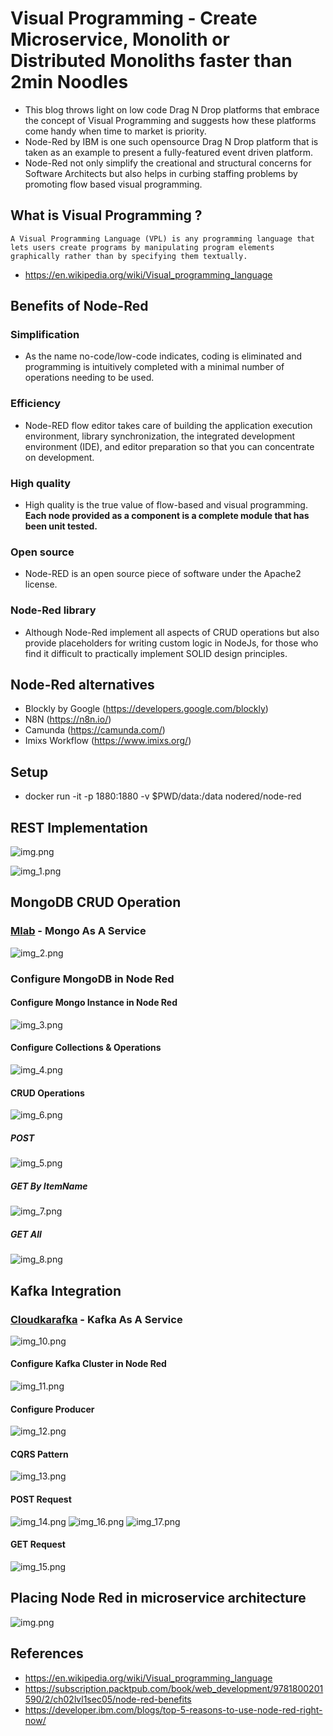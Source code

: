 # Visual Programming - Create Microservice, Monolith or Distributed Monoliths faster than 2min Noodles 
- This blog throws light on low code Drag N Drop platforms that embrace the concept of Visual Programming and suggests how these platforms come handy when time to market is priority.
- Node-Red by IBM is one such opensource Drag N Drop platform that is taken as an example to present a fully-featured event driven platform.
- Node-Red not only simplify the creational and structural concerns for Software Architects but also helps in curbing staffing problems by promoting flow based visual programming.
## What is Visual Programming ?
```
A Visual Programming Language (VPL) is any programming language that lets users create programs by manipulating program elements graphically rather than by specifying them textually.
```
- https://en.wikipedia.org/wiki/Visual_programming_language

## Benefits of Node-Red
### Simplification
- As the name no-code/low-code indicates, coding is eliminated and programming is intuitively completed with a minimal number of operations needing to be used.
### Efficiency
- Node-RED flow editor takes care of building the application execution environment, library synchronization, the integrated development environment (IDE), and editor preparation so that you can concentrate on development.
### High quality
- High quality is the true value of flow-based and visual programming. <b>Each node provided as a component is a complete module that has been unit tested.</b>
### Open source
- Node-RED is an open source piece of software under the Apache2 license.
### Node-Red library
- Although Node-Red implement all aspects of CRUD operations but also provide placeholders for writing custom logic in NodeJs, for those who find it difficult to practically implement SOLID design principles.

## Node-Red alternatives
- Blockly by Google (https://developers.google.com/blockly)
- N8N (https://n8n.io/)
- Camunda (https://camunda.com/)
- Imixs Workflow (https://www.imixs.org/)

## Setup
- docker run -it -p 1880:1880 -v $PWD/data:/data nodered/node-red

## REST Implementation
![img.png](.imgs/img.png)

![img_1.png](.imgs/img_1.png)
## MongoDB CRUD Operation
### [Mlab](https://mlab.com/) - Mongo As A Service
![img_2.png](.imgs/img_2.png)
### Configure MongoDB in Node Red
#### Configure Mongo Instance in Node Red
![img_3.png](.imgs/img_3.png) 
#### Configure Collections & Operations
![img_4.png](.imgs/img_4.png)
#### CRUD Operations
![img_6.png](.imgs/img_6.png)
##### POST
![img_5.png](.imgs/img_5.png)
##### GET By ItemName
![img_7.png](.imgs/img_7.png)
##### GET All
![img_8.png](.imgs/img_8.png)

##  Kafka Integration
### [Cloudkarafka](https://www.cloudkarafka.com/) - Kafka As A Service
![img_10.png](.imgs/img_10.png)
#### Configure Kafka Cluster in Node Red
![img_11.png](.imgs/img_11.png)
#### Configure Producer
![img_12.png](.imgs/img_12.png)
#### CQRS Pattern
![img_13.png](.imgs/img_13.png)
#### POST Request
![img_14.png](.imgs/img_14.png)
![img_16.png](.imgs/img_16.png)
![img_17.png](.imgs/img_17.png)
#### GET Request
![img_15.png](.imgs/img_15.png)

## Placing Node Red in microservice architecture
![img.png](img.png)

## References
- https://en.wikipedia.org/wiki/Visual_programming_language
- https://subscription.packtpub.com/book/web_development/9781800201590/2/ch02lvl1sec05/node-red-benefits
- https://developer.ibm.com/blogs/top-5-reasons-to-use-node-red-right-now/